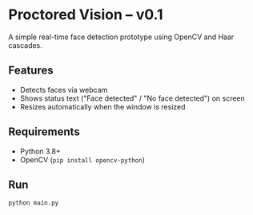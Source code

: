 # Proctored Vision – v0.1

A simple real-time face detection prototype using OpenCV and Haar cascades.

## Features
- Detects faces via webcam
- Shows status text ("Face detected" / "No face detected") on screen
- Resizes automatically when the window is resized

## Requirements
- Python 3.8+
- OpenCV (`pip install opencv-python`)

## Run
```bash
python main.py
